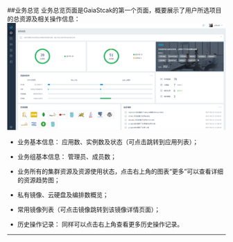 ##业务总览
业务总览页面是GaiaStcak的第一个页面，概要展示了用户所选项目的总资源及相关操作信息：
![](/assets/2.png)


* 业务基本信息： 应用数、实例数及状态（可点击跳转到应用列表）；

* 业务组基本信息： 管理员、成员数；

* 业务所有的集群资源及资源使用状态，点击右上角的图表“更多”可以查看详细的资源趋势图；

* 私有镜像、云硬盘及编排数概览；

* 常用镜像列表（可点击镜像跳转到该镜像详情页面）；

* 历史操作记录： 同样可以点击右上角查看更多历史操作记录。

 
***



